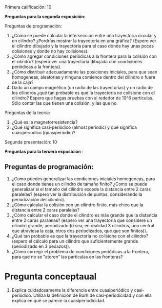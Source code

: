 Primera calificación: 10

**Preguntas para la segunda exposición**: 

Preguntas de programación: 

1. ¿Cómo se puede calcular la intersección entre una trayectoria circular y un cilindro? ¿Pordrías mostrar la trayectoria en una gráfica? (Espero ver el cilindro dibujado y la trayectoria para el caso donde hay unas pocas colisiones y donde no hay colisiones). 
2. ¿Cómo agregar condiciones periódicas a la frontera para la colisión con el cilindro? (espero ver una trayectoria dibujada con condiciones periódicas a la frontera). 
3. ¿Cómo distribuír adecuadamente las posiciones iniciales, para que sean homogeneas, aleatorias y ninguna comience dentro del cilindro o fuera de la caja?
4. Dado un campo magnético (un radio de las trayectorias) y un radio de los cilindros ¿qué tan probable es que la trayectoria no colisione con el cilindro? Espero que hagas pruebas con al rededor de 10^6 partículas. Sólo contar las que tienen una colisión, y las que no. 

Preguntas de la teoría: 

1. ¿Qué es la magnetorresistencia?
2. ¿Qué significa casi-periódico (almost periodic) y qué significa cuasiperiodico (quasiperiodic)? 

Segunda presentación: 10

**Preguntas para la tercera exposición** : 

## Preguntas de programación: 

1. ¿Como puedes generalizar las condiciones  iniciales homogeneas, para el caso donde tienes un cilindro de tamaño finito? ¿Como se puede generalizar si el tamaño del cilindro excede la distancia entre 2 caras paralelas? (espero ver la distribución de puntos, considerando la periodización del cilindro). 
2. ¿Cómo calcular la colisión con un cilindro finito, más chico que la distancia entre 2 caras paralelas? 
3. ¿Cómo calcular el caso donde el cilindro es más grande que la distancia entre 2 caras paralelas? (espero ver una trayectoria que considere un cilindro grande, periodizado (o sea, en realidad 3 cilindros, uno central que atraviesa la caja, otros dos periodizados, que que son finitos)). 
4. ¿Qué tan probable es que la trayectoria no colisione con el cilindro? (espero el cálculo para un cilindro que suficientemente grande (periodizado en 3 pedazos)). 
5. ¿Cómo corregir el problema de condiciones periódicas a la frontera, para que no se "atoren" las partículas en las fronteras? 

# Pregunta conceptaual

1. Explica cuidadosamente la diferencia entre cuasiperiódico y casi-periódico. Utiliza la definición de Borh de casi-periodicidad y con ella explica en qué se parece la cuasiperiodicidad. 
